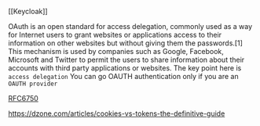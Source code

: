 
[[Keycloak]]

OAuth is an open standard for access delegation, commonly used as a way for Internet users to grant websites or applications access to their information on other websites but without giving them the passwords.[1] This mechanism is used by companies such as Google, Facebook, Microsoft and Twitter to permit the users to share information about their accounts with third party applications or websites.
The key point here is `access delegation`
You can go OAUTH authentication only if you are an `OAUTH provider`

[RFC6750](https://datatracker.ietf.org/doc/html/rfc6750)


https://dzone.com/articles/cookies-vs-tokens-the-definitive-guide


